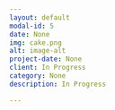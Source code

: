 ```yaml
---
layout: default
modal-id: 5
date: None
img: cake.png
alt: image-alt
project-date: None
client: In Progress
category: None
description: In Progress

---
```

